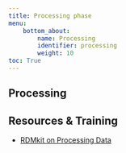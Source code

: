 ```yaml
---
title: Processing phase
menu:
    bottom_about:
        name: Processing
        identifier: processing
        weight: 10
toc: True
---
```


## Processing

<!-- About text -->

## Resources & Training
* [RDMkit on Processing Data](https://rdmkit.elixir-europe.org/processing)
